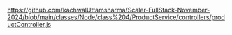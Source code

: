 
https://github.com/kachwalUttamsharma/Scaler-FullStack-November-2024/blob/main/classes/Node/class%204/ProductService/controllers/productController.js